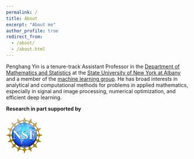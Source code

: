 ```yaml
---
permalink: /
title: About
excerpt: "About me"
author_profile: true
redirect_from: 
  - /about/
  - /about.html
---
```


Penghang Yin is a tenure-track Assistant Professor in the [Department of Mathematics and Statistics](https://www.albany.edu/math) at the [State University of New York at Albany](https://www.albany.edu/) and a member of the [machine learning group](https://sites.google.com/view/mlualbany). He has broad interests in analytical and computational methods for problems in applied mathematics, especially in signal and image processing, numerical optimization, and efficient deep learning. 
<!--- He is also part of [UA Machine Learning research group](https://sites.google.com/view/mlualbany). -->

**Research in part supported by** 
<p float="left">
<img src="/images/NSF-logo.png" height="100" width = "100">
<!---
<img src="https://github.com/yin-penghang/yin-penghang.github.io/blob/main/images/IBM-Logo.jpeg" height="100"> -->
</p>

